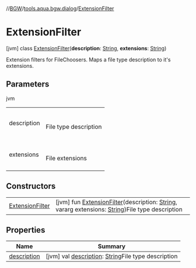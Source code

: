 //[BGW](../../../index.md)/[tools.aqua.bgw.dialog](../index.md)/[ExtensionFilter](index.md)



# ExtensionFilter  
 [jvm] class [ExtensionFilter](index.md)(**description**: [String](https://kotlinlang.org/api/latest/jvm/stdlib/kotlin/-string/index.html), **extensions**: [String](https://kotlinlang.org/api/latest/jvm/stdlib/kotlin/-string/index.html))

Extension filters for FileChoosers. Maps a file type description to it's extensions.

   


## Parameters  
  
jvm  
  
| | |
|---|---|
| <a name="tools.aqua.bgw.dialog/ExtensionFilter///PointingToDeclaration/"></a>description| <a name="tools.aqua.bgw.dialog/ExtensionFilter///PointingToDeclaration/"></a><br><br>File type description<br><br>|
| <a name="tools.aqua.bgw.dialog/ExtensionFilter///PointingToDeclaration/"></a>extensions| <a name="tools.aqua.bgw.dialog/ExtensionFilter///PointingToDeclaration/"></a><br><br>File extensions<br><br>|
  


## Constructors  
  
| | |
|---|---|
| <a name="tools.aqua.bgw.dialog/ExtensionFilter/ExtensionFilter/#kotlin.String#kotlin.Array[kotlin.String]/PointingToDeclaration/"></a>[ExtensionFilter](-extension-filter.md)| <a name="tools.aqua.bgw.dialog/ExtensionFilter/ExtensionFilter/#kotlin.String#kotlin.Array[kotlin.String]/PointingToDeclaration/"></a> [jvm] fun [ExtensionFilter](-extension-filter.md)(description: [String](https://kotlinlang.org/api/latest/jvm/stdlib/kotlin/-string/index.html), vararg extensions: [String](https://kotlinlang.org/api/latest/jvm/stdlib/kotlin/-string/index.html))File type description   <br>|


## Properties  
  
|  Name |  Summary | 
|---|---|
| <a name="tools.aqua.bgw.dialog/ExtensionFilter/description/#/PointingToDeclaration/"></a>[description](description.md)| <a name="tools.aqua.bgw.dialog/ExtensionFilter/description/#/PointingToDeclaration/"></a> [jvm] val [description](description.md): [String](https://kotlinlang.org/api/latest/jvm/stdlib/kotlin/-string/index.html)File type description   <br>|

